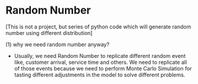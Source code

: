 # Random Number 
[This is not a project, but series of python code which will generate random number using different distribution]

(1) why we need random number anyway?
- Usually, we need Random Number to replicate different random event like, customer arrival, service time and others. We need to replicate all of those events because we need to perform Monte Carlo Simulation for tasting different adjustments in the model to solve different problems. 
